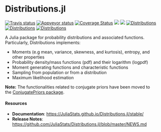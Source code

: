 Distributions.jl
================

[![Travis status](https://travis-ci.org/JuliaStats/Distributions.jl.svg?branch=master)](https://travis-ci.org/JuliaStats/Distributions.jl)
[![Appveyor status](https://ci.appveyor.com/api/projects/status/xqm07gyruflhnha7/branch/master?svg=true)](https://ci.appveyor.com/project/simonbyrne/distributions-jl/branch/master)
[![Coverage Status](https://coveralls.io/repos/JuliaStats/Distributions.jl/badge.svg?branch=master)](https://coveralls.io/r/JuliaStats/Distributions.jl?branch=master)
[![](https://img.shields.io/badge/docs-latest-blue.svg)](https://JuliaStats.github.io/Distributions.jl/latest/)
[![](https://img.shields.io/badge/docs-stable-blue.svg)](https://JuliaStats.github.io/Distributions.jl/stable/)
[![Distributions](http://pkg.julialang.org/badges/Distributions_0.5.svg)](http://pkg.julialang.org/?pkg=Distributions)
[![Distributions](http://pkg.julialang.org/badges/Distributions_0.6.svg)](http://pkg.julialang.org/?pkg=Distributions)
[![Distributions](http://pkg.julialang.org/badges/Distributions_0.7.svg)](http://pkg.julialang.org/?pkg=Distributions)

A Julia package for probability distributions and associated functions. Particularly, Distributions implements:

* Moments (e.g mean, variance, skewness, and kurtosis), entropy, and other properties
* Probability density/mass functions (pdf) and their logarithm (logpdf)
* Moment generating functions and characteristic functions
* Sampling from population or from a distribution
* Maximum likelihood estimation

**Note:** The functionalities related to conjugate priors have been moved to the [ConjugatePriors package](https://github.com/JuliaStats/ConjugatePriors.jl).


#### Resources

* **Documentation**: <https://JuliaStats.github.io/Distributions.jl/stable/>
* **Release Notes**: <https://github.com/JuliaStats/Distributions.jl/blob/master/NEWS.md>
